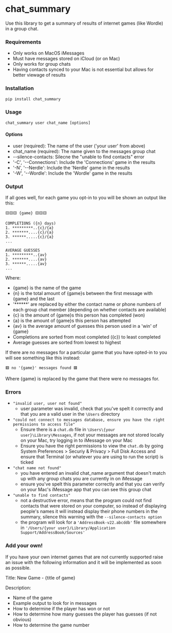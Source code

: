 # chat_summary

Use this library to get a summary of results of internet games (like Wordle) in a group chat.

### Requirements
- Only works on MacOS iMessages
- Must have messages stored on iCloud (or on Mac)
- Only works for group chats
- Having contacts synced to your Mac is not essential but allows for better viewage of results

### Installation 
```python
pip install chat_summary 
```

### Usage
```python
chat_summary user chat_name [options]
```

#### Options
- user (required): The name of the user ('your user' from above)
- chat_name (required): The name given to the messages group chat
- --silence-contacts: Silecne the "unable to find contacts" error
- '-C', '--Connections': Include the 'Connections' game in the results
- '-N', '--Nerdle': Include the 'Nerdle' game in the results
- '-W', '--Wordle': Include the 'Wordle' game in the results

### Output
If all goes well, for each game you opt-in to you will be shown an output like this:
```
🟨🟨🟨 {game} 🟨🟨🟨

COMPLETIONS ({n} days)
1. *********..{c}/{a}
2. *******....{c}/{a}
3. ******.....{c}/{a}
...

AVERAGE GUESSES
1. *********..{av}
2. *******....{av}
3. ******.....{av}
...
```
Where:
- {game} is the name of the game
- {n} is the total amount of {game}s between the first message with {game} and the last
- '******' are replaced by either the contact name or phone numbers of each group chat member (depending on whether contacts are available)
- {c} is the amount of {game}s this person has completed (won)
- {a} is the amount of {game}s this person has attempted
- {av} is the average amount of guesses this person used in a 'win' of {game}
- Completions are sorted from most completed ({c}) to least completed
- Average guesses are sorted from lowest to highest

If there are no messages for a particular game that you have opted-in to you will see something like this instead:
```
🟥 no '{game}' messages found 🟥
```
Where {game} is replaced by the game that there were no messages for.

### Errors

- ```"invalid user, user not found"```
    - user parameter was invalid, check that you've spelt it correctly and that you are a valid user in the ```\Users``` directory
-  ```"could not connect to messages database, ensure you have the right permissions to access file"```
    - Ensure there is a `chat.db` file in `\Users\{your user}\Library\Messages`, if not your messages are not stored locally on your Mac, try logging in to iMessage on your Mac
    - Ensure you have the right permissions to view the `chat.db` by going System Preferences > Securiy & Privacy > Full Disk Access and ensure that Terminal (or whatever you are using to run the script) is ticked
- ```"chat name not found"```
    - you have entered an invalid chat_name argument that doesn't match up with any group chats you are currently in on iMessage
    - ensure you've spelt this parameter correctly and that you can verify on your Mac's iMessage app that you can see this group chat
- ```"unable to find contacts"```
    - not a destructive error, means that the program could not find contacts that were stored on your computer, so instead of displaying people's names it will instead display their phone numbers in the summary, silence this warning with the `--silence-contacts option`
    - the program will look for a `'AddressBook-v22.abcddb'` file somewhere in `'/Users/{your user}/Library/Application Support/AddressBook/Sources'`

### Add your own!

If you have your own internet games that are not currently supported raise an issue with the following information and it will be implemented as soon as possible.

Title: New Game - {title of game}

Description:
- Name of the game
- Example output to look for in messages
- How to determine if the player has won or not
- How to determine how many guesses the player has guesses (if not obvious)
- How to determine the game number